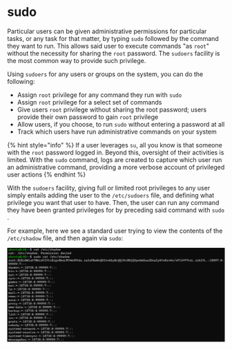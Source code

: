 # sudo

Particular users can be given administrative permissions for particular tasks, or any task for that matter, by typing `sudo` followed by the command they want to run. This allows said user to execute commands "as `root`" without the necessity for sharing the `root` password. The `sudoers` facility is the most common way to provide such privilege.

Using `sudoers` for any users or groups on the system, you can do the following:

* Assign `root` privilege for any command they run with `sudo`
* Assign `root` privilege for a select set of commands
* Give users `root` privilege without sharing the root password; users provide their own password to gain `root` privilege
* Allow users, if you choose, to run `sudo` without entering a password at all
* Track which users have run administrative commands on your system

{% hint style="info" %}
If a user leverages `su`, all you know is that someone with the `root` password logged in. Beyond this, oversight of their activities is limited. With the `sudo` command, logs are created to capture which user run an administrative command, providing a more verbose account of privileged user actions
{% endhint %}

With the `sudoers` facility, giving full or limited root privileges to any user simply entails adding the user to the `/etc/sudoers` file, and defining what privilege you want that user to have. Then, the user can run any command they have been granted privileges for by preceding said command with `sudo` .

For example, here we see a standard user trying to view the contents of the `/etc/shadow` file, and then again via `sudo`:

![Privileged Vs Un-Privileged execution](<../../../../../../../.gitbook/assets/image (193).png>)
